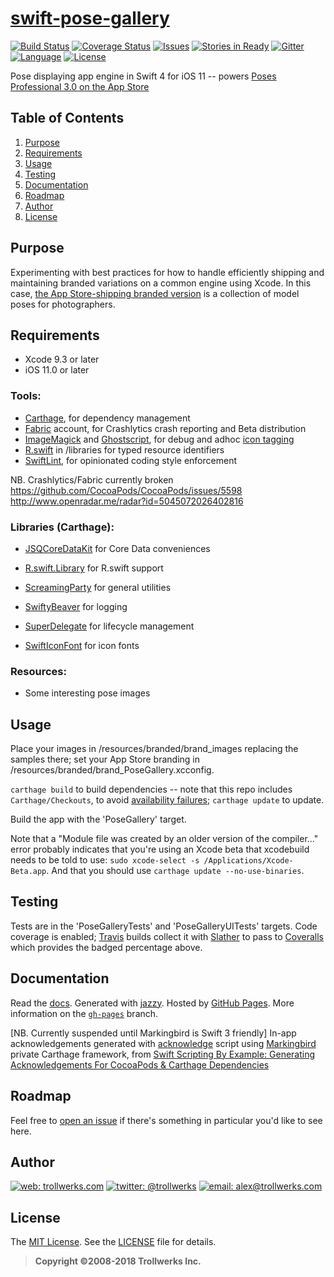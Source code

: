 [swift-pose-gallery](https://github.com/alexcurylo/swift-pose-gallery)
====================
[![Build Status](https://travis-ci.org/alexcurylo/swift-pose-gallery.svg?branch=develop)](https://travis-ci.org/alexcurylo/swift-pose-gallery)
[![Coverage Status](https://coveralls.io/repos/github/alexcurylo/swift-pose-gallery/badge.svg?branch=develop)](https://coveralls.io/github/alexcurylo/swift-pose-gallery?branch=develop)
[![Issues](https://img.shields.io/github/issues/alexcurylo/swift-pose-gallery.svg
            )](https://github.com/alexcurylo/swift-pose-gallery/issues)
[![Stories in Ready](https://badge.waffle.io/alexcurylo/swift-pose-gallery.png?label=ready&title=Ready)](https://waffle.io/alexcurylo/swift-pose-gallery)
[![Gitter](https://badges.gitter.im/Join%20Chat.svg)](https://gitter.im/alexcurylo/swift-pose-gallery)
[![Language](http://img.shields.io/badge/language-swift_3-orange.svg)](https://developer.apple.com/swift)
[![License](http://img.shields.io/badge/license-MIT-lightgrey.svg)][linkMIT]

Pose displaying app engine in Swift 4 for iOS 11 -- powers [Poses Professional 3.0 on the App Store](https://itunes.apple.com/us/app/poses-professional-guide-to/id357099619?mt=8&at=10l4B9&ct=SRCreadme)

Table of Contents
-----------------
 
 1. [Purpose](#purpose)
 2. [Requirements](#requirements)
 3. [Usage](#usage)
 4. [Testing](#testing)
 5. [Documentation](#documentation)
 6. [Roadmap](#roadmap)
 7. [Author](#author)
 8. [License](#license)
 
Purpose
-------

 Experimenting with best practices for how to handle efficiently shipping and maintaining branded variations on a common engine using Xcode. In this case, [the App Store-shipping branded version](https://itunes.apple.com/us/app/poses-professional-guide-to/id357099619?mt=8&at=10l4B9&ct=SRCreadme) is a collection of model poses for photographers.

Requirements
------------
 
 - Xcode 9.3 or later
 - iOS 11.0 or later

### Tools:
 
 - [Carthage](https://github.com/Carthage/Carthage), for dependency management
 - [Fabric](https://fabric.io) account, for Crashlytics crash reporting and Beta distribution
 - [ImageMagick](http://www.imagemagick.org) and [Ghostscript](http://www.ghostscript.com), for debug and adhoc [icon tagging](https://gist.github.com/dulaccc/a52154ac4c007db2be55)
 - [R.swift](https://github.com/mac-cain13/R.swift/) in /libraries for typed resource identifiers
 - [SwiftLint](https://github.com/realm/SwiftLint), for opinionated coding style enforcement
 
 NB. Crashlytics/Fabric currently broken
 https://github.com/CocoaPods/CocoaPods/issues/5598
 http://www.openradar.me/radar?id=5045072026402816

### Libraries (Carthage):

 - [JSQCoreDataKit](https://github.com/jessesquires/JSQCoreDataKit) for Core Data conveniences
 - [R.swift.Library](https://github.com/mac-cain13/R.swift.Library) for R.swift support
 - [ScreamingParty](https://github.com/alexcurylo/ScreamingParty) for general utilities
 - [SwiftyBeaver](https://github.com/SwiftyBeaver/SwiftyBeaver) for logging
 
 - [SuperDelegate](https://github.com/square/SuperDelegate) for lifecycle management
 - [SwiftIconFont](https://github.com/0x73/SwiftIconFont) for icon fonts

### Resources:
 
 - Some interesting pose images

Usage
-----
 
Place your images in /resources/branded/brand_images replacing the samples there; set your App Store branding in /resources/branded/brand_PoseGallery.xcconfig.

`carthage build` to build dependencies -- note that this repo includes `Carthage/Checkouts`, to avoid [availability failures](http://www.theregister.co.uk/2016/03/23/npm_left_pad_chaos/); `carthage update` to update.

Build the app with the 'PoseGallery' target.
 
Note that a "Module file was created by an older version of the compiler..." error probably indicates that you're using an Xcode beta that xcodebuild needs to be told to use: `sudo xcode-select -s /Applications/Xcode-Beta.app`. And that you should use `carthage update --no-use-binaries`.
 
Testing
-------
 
Tests are in the 'PoseGalleryTests' and 'PoseGalleryUITests' targets. Code coverage is enabled; [Travis](https://travis-ci.org/alexcurylo/swift-pose-gallery) builds collect it with [Slather](https://github.com/SlatherOrg/slather) to pass to [Coveralls](https://coveralls.io/github/alexcurylo/swift-pose-gallery?branch=develop) which provides the badged percentage above.

Documentation
-------------
 
Read the [docs](http://alexcurylo.github.io/swift-pose-gallery/). Generated with [jazzy](https://github.com/realm/jazzy). Hosted by [GitHub Pages](https://pages.github.com). More information on the [`gh-pages`](https://github.com/alexcurylo/swift-pose-gallery/tree/gh-pages) branch.

[NB. Currently suspended until Markingbird is Swift 3 friendly] In-app acknowledgements generated with [acknowledge](PoseGallery/PoseGalleryConfig/acknowledge.swift) script using [Markingbird](https://github.com/kristopherjohnson/Markingbird) private Carthage framework, from [Swift Scripting By Example: Generating Acknowledgements For CocoaPods & Carthage Dependencies](http://swift.ayaka.me/posts/2015/11/5/swift-scripting-generating-acknowledgements-for-cocoapods-and-carthage-dependencies)

Roadmap
-------
 
Feel free to [open an issue](https://github.com/alexcurylo/swift-pose-gallery/issues/new) if there's something in particular you'd like to see here.

Author
------
 
[![web: trollwerks.com](http://img.shields.io/badge/web-www.trollwerks.com-blue.svg)](http://trollwerks.com) 
[![twitter: @trollwerks](http://img.shields.io/badge/twitter-%40trollwerks-blue.svg)](https://twitter.com/trollwerks) 
[![email: alex@trollwerks.com](http://img.shields.io/badge/email-alex%40trollwerks.com-blue.svg)](mailto:alex@trollwerks.com) 

License
-------
 
The [MIT License][linkMIT]. See the [LICENSE](LICENSE) file for details.

>**Copyright &copy;2008-2018 Trollwerks Inc.**

[linkMIT]: http://opensource.org/licenses/MIT
